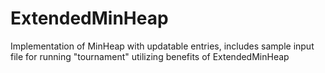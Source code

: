 # ExtendedMinHeap
Implementation of MinHeap with updatable entries, includes sample input file for running "tournament" utilizing benefits of ExtendedMinHeap
